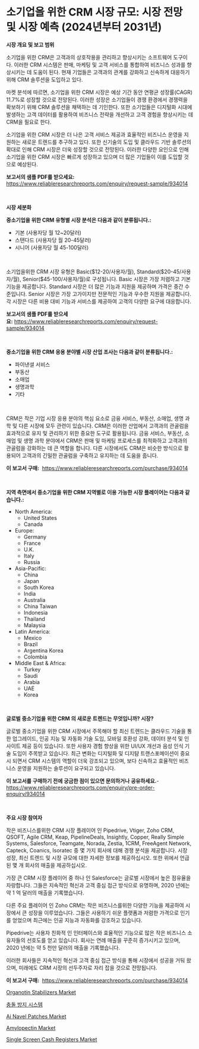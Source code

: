 <p><h1>소기업을 위한 CRM 시장 규모: 시장 전망 및 시장 예측 (2024년부터 2031년)</h1></p><p><strong>시장 개요 및 보고 범위</strong></p>
<p><p>소기업을 위한 CRM은 고객과의 상호작용을 관리하고 향상시키는 소프트웨어 도구이다. 이러한 CRM 시스템은 판매, 마케팅 및 고객 서비스를 통합하여 비즈니스 성과를 향상시키는 데 도움이 된다. 현재 기업들은 고객과의 관계를 강화하고 신속하게 대응하기 위해 CRM 솔루션을 도입하고 있다. </p><p>마켓 분석에 따르면, 소기업을 위한 CRM 시장은 예상 기간 동안 연평균 성장률(CAGR) 11.7%로 성장할 것으로 전망된다. 이러한 성장은 소기업들이 경쟁 환경에서 경쟁력을 확보하기 위해 CRM 솔루션을 채택하는 데 기인한다. 또한 소기업들은 디지털화 시대에 발생하는 고객 데이터를 활용하여 비즈니스 전략을 개선하고 고객 경험을 향상시키는 데 CRM을 필요로 한다.</p><p>소기업을 위한 CRM 시장은 더 나은 고객 서비스 제공과 효율적인 비즈니스 운영을 지원하는 새로운 트렌드를 추구하고 있다. 또한 신기술의 도입 및 클라우드 기반 솔루션의 확대로 인해 CRM 시장은 더욱 성장할 것으로 전망된다. 이러한 다양한 요인으로 인해 소기업을 위한 CRM 시장은 빠르게 성장하고 있으며 더 많은 기업들이 이를 도입할 것으로 예상된다.</p></p>
<p><strong>보고서의 샘플 PDF를 받으세요:</strong> <a href="https://www.reliableresearchreports.com/enquiry/request-sample/934014">https://www.reliableresearchreports.com/enquiry/request-sample/934014</a></p>
<p>&nbsp;</p>
<p><strong>시장 세분화</strong></p>
<p><strong>중소기업을 위한 CRM 유형별 시장 분석은 다음과 같이 분류됩니다.:</strong></p>
<p><ul><li>기본 (사용자당 월 12~20달러)</li><li>스탠다드 (사용자당 월 20-45달러)</li><li>시니어 (사용자당 월 45-100달러)</li></ul></p>
<p>&nbsp;</p>
<p><p>소기업을위한 CRM 시장 유형은 Basic($12-20/사용자/월), Standard($20-45/사용자/월), Senior($45-100/사용자/월)로 구성됩니다. Basic 시장은 가장 저렴하고 기본 기능을 제공합니다. Standard 시장은 더 많은 기능과 지원을 제공하며 가격은 중간 수준입니다. Senior 시장은 가장 고가이지만 전문적인 기능과 우수한 지원을 제공합니다. 각 시장은 다른 비용 대비 기능과 서비스를 제공하여 고객의 다양한 요구에 대응합니다.</p></p>
<p><strong>보고서의 샘플 PDF를 받으세요:</strong>&nbsp;<a href="https://www.reliableresearchreports.com/enquiry/request-sample/934014">https://www.reliableresearchreports.com/enquiry/request-sample/934014</a></p>
<p>&nbsp;</p>
<p><strong> 중소기업을 위한 CRM 응용 분야별 시장 산업 조사는 다음과 같이 분류됩니다.:</strong></p>
<p><ul><li>파이낸셜 서비스</li><li>부동산</li><li>소매업</li><li>생명과학</li><li>기타</li></ul></p>
<p>&nbsp;</p>
<p><p>CRM은 작은 기업 시장 응용 분야의 핵심 요소로 금융 서비스, 부동산, 소매업, 생명 과학 및 다른 시장에 모두 관련이 있습니다. CRM은 이러한 산업에서 고객과의 관골럼을 효과적으로 유지 및 관리하기 위한 중요한 도구로 활용됩니다. 금융 서비스, 부동산, 소매업 및 생명 과학 분야에서 CRM은 판매 및 마케팅 프로세스를 최적화하고 고객과의 관골럼을 강화하는 데 큰 역할을 합니다. 다른 시장에서도 CRM은 비슷한 방식으로 활용되어 고객과의 긴밀한 관골럼을 구축하고 유지하는 데 도움을 줍니다.</p></p>
<p><strong>이 보고서 구매:</strong>&nbsp; <a href="https://www.reliableresearchreports.com/purchase/934014">https://www.reliableresearchreports.com/purchase/934014</a></p>
<p>&nbsp;</p>
<p><strong>지역 측면에서 중소기업을 위한 CRM 지역별로 이용 가능한 시장 플레이어는 다음과 같습니다.:</strong></p>
<p><ul>
    <li>
        North America:
        <ul>
            <li>United States</li>
            <li>Canada</li>
        </ul>
    </li>
    <li>
        Europe:
        <ul>
            <li>Germany</li>
            <li>France</li>
            <li>U.K.</li>
            <li>Italy</li>
            <li>Russia</li>
        </ul>
    </li>
    <li>
        Asia-Pacific:
        <ul>
            <li>China</li>
            <li>Japan</li>
            <li>South Korea</li>
            <li>India</li>
            <li>Australia</li>
            <li>China Taiwan</li>
            <li>Indonesia</li>
            <li>Thailand</li>
            <li>Malaysia</li>
        </ul>
    </li>
    <li>
        Latin America:
        <ul>
            <li>Mexico</li>
            <li>Brazil</li>
            <li>Argentina Korea</li>
            <li>Colombia</li>
        </ul>
    </li>
    <li>
        Middle East & Africa:
        <ul>
            <li>Turkey</li>
            <li>Saudi</li>
            <li>Arabia</li>
            <li>UAE</li>
            <li>Korea</li>
        </ul>
    </li>
    </ul></p>
<p>&nbsp;</p>
<p><strong>글로벌 중소기업을 위한 CRM 의 새로운 트렌드는 무엇입니까? 시장?</strong></p>
<p><p>글로벌 중소기업을 위한 CRM 시장에서 주목해야 할 최신 트렌드는 클라우드 기술을 통한 업그레이드, 인공 지능 및 자동화 기술 도입, 모바일 호환성 강화, 데이터 분석 및 인사이트 제공 등이 있습니다. 또한 사용자 경험 향상을 위한 UI/UX 개선과 음성 인식 기술 도입이 주목받고 있습니다. 최근 변화는 디지털화 및 디지턈 트랜스포메이션이 중요시 되면서 CRM 시스템의 역할이 더욱 강조되고 있으며, 보다 신속하고 효율적인 비즈니스 운영을 지원하는 솔루션이 요구되고 있습니다.</p></p>
<p><strong>이 보고서를 구매하기 전에 궁금한 점이 있으면 문의하거나 공유하세요.</strong>- <a href="https://www.reliableresearchreports.com/enquiry/pre-order-enquiry/934014">https://www.reliableresearchreports.com/enquiry/pre-order-enquiry/934014</a></p>
<p>&nbsp;</p>
<p><strong>주요 시장 참여자</strong></p>
<p><p>작은 비즈니스를위한 CRM 시장 플레이어 인 Pipedrive, Vtiger, Zoho CRM, QSOFT, Agile CRM, Keap, PipelineDeals, Insightly, Copper, Really Simple Systems, Salesforce, Teamgate, Norada, Zestia, 1CRM, FreeAgent Network, Capteck, Coanics, Isoratec 중 몇 가지 회사에 대해 경쟁 분석을 제공합니다. 시장 성장, 최신 트렌드 및 시장 규모에 대한 자세한 정보를 제공하십시오. 또한 위에서 언급된 몇 개 회사의 매출을 제공하십시오.</p><p>가장 큰 CRM 시장 플레이어 중 하나 인 Salesforce는 글로벌 시장에서 높은 점유율을 자랑합니다. 그들은 지속적인 혁신과 고객 중심 접근 방식으로 유명하며, 2020 년에는 약 1 억 달러의 매출을 기록했습니다.</p><p>다른 주요 플레이어 인 Zoho CRM는 작은 비즈니스를위한 다양한 기능을 제공하여 시장에서 큰 성장을 이루었습니다. 그들은 사용하기 쉬운 플랫폼과 저렴한 가격으로 인기를 얻었으며 최근에는 인공 지능과 자동화를 강조하고 있습니다.</p><p>Pipedrive는 사용자 친화적 인 인터페이스와 효율적인 기능으로 많은 작은 비즈니스 소유자들의 선호도를 얻고 있습니다. 회사는 연례 매출을 꾸준히 증가시키고 있으며, 2020 년에는 약 5 천만 달러의 매출을 기록했습니다.</p><p>이러한 회사들은 지속적인 혁신과 고객 중심 접근 방식을 통해 시장에서 성공을 거둬 왔으며, 미래에도 CRM 시장의 선두주자로 자리 잡을 것으로 전망됩니다.</p></p>
<p><strong>이 보고서 구매:</strong>&nbsp;&nbsp;<a href="https://www.reliableresearchreports.com/purchase/934014">https://www.reliableresearchreports.com/purchase/934014</a></p>
<p><p><a href="https://view.publitas.com/reportprime-1/organotin-stabilizers-market-size-growing-and-forecasted-for-period-from-2024-2031-and-provides-complete-market-analysis-of-this-market/">Organotin Stabilizers Market</a></p><p><a href="https://medium.com/@fredheaney89056/%EC%B6%A9%EB%8F%8C-%EB%B0%A9%EC%A7%80-%EC%8B%9C%EC%8A%A4%ED%85%9C-%EC%8B%9C%EC%9E%A5-%EA%B7%9C%EB%AA%A8-cagr-%ED%8A%B8%EB%A0%8C%EB%93%9C-2024-2030-30bb93f4f29c">충돌 방지 시스템</a></p><p><a href="https://github.com/globismark/Market-Research-Report-List-2/blob/main/ai-navel-patches-market.md">Ai Navel Patches Market</a></p><p><a href="https://view.publitas.com/reportprime-1/amylopectin-market-research-report-provides-thorough-industry-overview-which-offers-an-in-depth-analysis-of-product-trends-and-new-market-divisions/">Amylopectin Market</a></p><p><a href="https://github.com/bobicer/Market-Research-Report-List-2/blob/main/single-screen-cash-registers-market.md">Single Screen Cash Registers Market</a></p></p>
